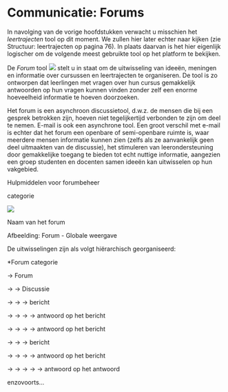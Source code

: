 # Communicatie: Forums

In navolging van de vorige hoofdstukken verwacht u misschien het _leertrajecten_ tool op dit moment. We zullen hier later echter naar kijken \(zie Structuur: leertrajecten op pagina 76\). In plaats daarvan is het hier eigenlijk logischer om de volgende meest gebruikte tool op het platform te bekijken.

De _Forum_ tool ![](../../.gitbook/assets/graphics375%20%281%29.png) stelt u in staat om de uitwisseling van ideeën, meningen en informatie over cursussen en leertrajecten te organiseren. De tool is zo ontworpen dat leerlingen met vragen over hun cursus gemakkelijk antwoorden op hun vragen kunnen vinden zonder zelf een enorme hoeveelheid informatie te hoeven doorzoeken.

Het forum is een asynchroon discussietool, d.w.z. de mensen die bij een gesprek betrokken zijn, hoeven niet tegelijkertijd verbonden te zijn om deel te nemen. E-mail is ook een asynchrone tool. Een groot verschil met e-mail is echter dat het forum een openbare of semi-openbare ruimte is, waar meerdere mensen informatie kunnen zien \(zelfs als ze aanvankelijk geen deel uitmaakten van de discussie\), het stimuleren van leerondersteuning door gemakkelijke toegang te bieden tot echt nuttige informatie, aangezien een groep studenten en docenten samen ideeën kan uitwisselen op hun vakgebied.

Hulpmiddelen voor forumbeheer

categorie

![](../../.gitbook/assets/graphics1%20%281%29.png)

Naam van het forum

Afbeelding: Forum - Globale weergave

De uitwisselingen zijn als volgt hiërarchisch georganiseerd:

\*Forum categorie

→ Forum

→ → Discussie

→ → → bericht

→ → → → antwoord op het bericht

→ → → → antwoord op het bericht

→ → → bericht

→ → → → antwoord op het bericht

→ → → → → antwoord op het antwoord

enzovoorts...

